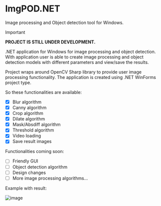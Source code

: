 # ImgPOD.NET
Image processing and Object detection tool for Windows.

> [!IMPORTANT]
> **PROJECT IS STILL UNDER DEVELOPMENT.**


.NET application for Windows for image processing and object detection. With application user is able to create image processing and object detection models with different parameters and view/save the results.

Project wraps around OpenCV Sharp library to provide user image processing functionality. The application is created using .NET WinForms project type.

So these functionalities are available:
- [X] Blur algorithm
- [X] Canny algorithm
- [X] Crop algorithm
- [X] Dilate algorithm
- [X] Mask/Absdiff algorithm
- [X] Threshold algorithm
- [X] Video loading
- [X] Save result images

Functionalities coming soon:
- [ ] Friendly GUI
- [ ] Object detection algorithm
- [ ] Design changes
- [ ] More image processing algorithms...

Example with result:

![image](https://github.com/zzdovydas/ImgPOD.NET/assets/60687269/ad98d074-5e16-4f13-ad85-9f79c590738a)


